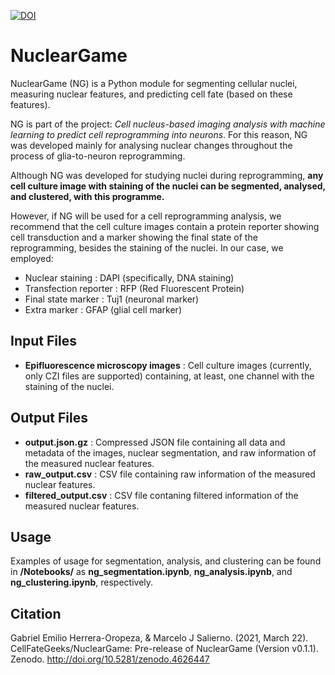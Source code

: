 [![DOI](https://zenodo.org/badge/348290747.svg)](https://zenodo.org/badge/latestdoi/348290747)

# NuclearGame
NuclearGame (NG) is a Python module for segmenting cellular nuclei, measuring nuclear features, and predicting cell fate (based on these features).

NG is part of the project: *Cell nucleus-based imaging analysis with machine learning to predict cell reprogramming into neurons*. For this reason, NG was developed mainly for analysing nuclear changes throughout the process of glia-to-neuron reprogramming. 

Although NG was developed for studying nuclei during reprogramming, **any cell culture image with staining of the nuclei can be segmented, analysed, and clustered, with this programme.**

However, if NG will be used for a cell reprogramming analysis, we recommend that the cell culture images contain a protein reporter showing cell transduction and a  marker showing the final state of the reprogramming, besides the staining of the nuclei. In our case, we employed:
- Nuclear staining : DAPI (specifically, DNA staining)
- Transfection reporter : RFP (Red Fluorescent Protein)
- Final state marker : Tuj1 (neuronal marker)
- Extra marker : GFAP (glial cell marker)

## Input Files
- **Epifluorescence microscopy images** : Cell culture images (currently, only CZI files are supported) containing, at least, one channel with the staining of the nuclei. 

## Output Files
- **output.json.gz** : Compressed JSON file containing all data and metadata of the images, nuclear segmentation, and raw information of the measured nuclear features.
- **raw_output.csv** : CSV file containing raw information of the measured nuclear features.
- **filtered_output.csv** : CSV file contaning filtered information of the measured nuclear features.

## Usage
Examples of usage for segmentation, analysis, and clustering can be found in **/Notebooks/** as **ng_segmentation.ipynb**, **ng_analysis.ipynb**, and **ng_clustering.ipynb**, respectively.

## Citation
Gabriel Emilio Herrera-Oropeza, & Marcelo J Salierno. (2021, March 22). CellFateGeeks/NuclearGame: Pre-release of NuclearGame (Version v0.1.1). Zenodo. http://doi.org/10.5281/zenodo.4626447
